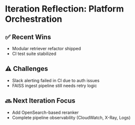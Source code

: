 # Iteration Reflection: Platform Orchestration

## ✅ Recent Wins
- Modular retriever refactor shipped
- CI test suite stabilized

## ⚠️ Challenges
- Slack alerting failed in CI due to auth issues
- FAISS ingest pipeline still needs retry logic

## 🔜 Next Iteration Focus
- Add OpenSearch-based reranker
- Complete pipeline observability (CloudWatch, X-Ray, Logs)
